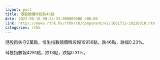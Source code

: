 ```yaml
---
layout: post
title: 港股競價時段跌46點
date: 2022-08-10 09:24:23.000000000 +08:00
link: https://news.rthk.hk/rthk/ch/component/k2/1661711-20220810.htm
categories: rthk
---
```


港股再失守2萬點，恒生指數競價時段報19956點，跌46點，跌幅0.23%。

科技指數報4281點，跌13點，跌幅0.31%。
